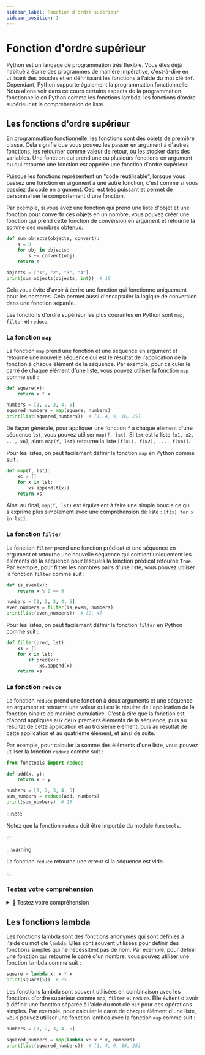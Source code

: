 ```yaml
---
sidebar_label: Fonction d'ordre supérieur
sidebar_position: 1
---
```


# Fonction d'ordre supérieur

Python est un langage de programmation très flexible. Vous êtes déjà habitué à
écrire des programmes de manière impérative, c'est-à-dire en utilisant des
boucles et en définissant les fonctions à l'aide du mot clé `def`. Cependant, Python
supporte également la programmation fonctionnelle. Nous allons voir dans ce
cours certains aspects de la programmation fonctionnelle en Python comme les
fonctions lambda, les fonctions d'ordre supérieur et la compréhension de liste.

## Les fonctions d'ordre supérieur

En programmation fonctionnelle, les fonctions sont des objets de première classe.
Cela signifie que vous pouvez les passer en argument à d'autres fonctions,
les retourner comme valeur de retour, ou les stocker dans des variables.
Une fonction qui prend une ou plusieurs fonctions en argument ou qui retourne
une fonction est appelée une fonction d'ordre supérieur.

Puisque les fonctions représentent un "code réutilisable", lorsque vous passez
une fonction en argument à une autre fonction, c'est comme si vous passiez du
code en argument. Ceci est très puissant et permet de personnaliser le
comportement d'une fonction.

Par exemple, si vous avez une fonction qui prend une liste d'objet et une fonction 
pour convertir ces objets en un nombre, vous pouvez créer une fonction qui prend
cette fonction de conversion en argument et retourne la somme des nombres obtenus.

```python
def sum_objects(objects, convert):
    s = 0
    for obj in objects:
        s += convert(obj)
    return s

objects = ["1", "2", "3", "4"]
print(sum_objects(objects, int))  # 10
```

Cela vous évite d'avoir à écrire une fonction qui fonctionne uniquement pour
les nombres. Cela permet aussi d'encapsuler la logique de conversion dans une
fonction séparée.

Les fonctions d'ordre supérieur les plus courantes en Python sont `map`, `filter`
et `reduce`.

### La fonction `map`

La fonction `map` prend une fonction et une séquence en argument et retourne une
nouvelle séquence qui est le résultat de l'application de la fonction à chaque
élément de la séquence. Par exemple, pour calculer le carré de chaque élément
d'une liste, vous pouvez utiliser la fonction `map` comme suit :

```python
def square(x):
    return x * x

numbers = [1, 2, 3, 4, 5]
squared_numbers = map(square, numbers)
print(list(squared_numbers))  # [1, 4, 9, 16, 25]
```

De façon générale, pour appliquer une fonction `f` à chaque élément d'une
séquence `lst`, vous pouvez utiliser `map(f, lst)`. Si `lst` est la liste
`[x1, x2, ..., xn]`, alors `map(f, lst)` retourne la liste `[f(x1), f(x2), ..., f(xn)]`.

Pour les listes, on peut facilement définir la fonction `map` en Python comme suit :

```python
def map(f, lst):
    xs = []
    for x in lst:
        xs.append(f(x))
    return xs
```

Ainsi au final, `map(f, lst)` est équivalent à faire une simple boucle ce qui
s'exprime plus simplement avec une compréhension de liste :  `[f(x) for x in lst]`.

### La fonction `filter`

La fonction `filter` prend une fonction prédicat et une séquence en argument et
retourne une nouvelle séquence qui contient uniquement les éléments de la
séquence pour lesquels la fonction prédicat retourne `True`. Par exemple, pour
filtrer les nombres pairs d'une liste, vous pouvez utiliser la fonction `filter`
comme suit :

```python
def is_even(x):
    return x % 2 == 0

numbers = [1, 2, 3, 4, 5]
even_numbers = filter(is_even, numbers)
print(list(even_numbers))  # [2, 4]
```

Pour les listes, on peut facilement définir la fonction `filter` en Python comme suit :

```python
def filter(pred, lst):
    xs = []
    for x in lst:
        if pred(x):
            xs.append(x)
    return xs
```

### La fonction `reduce`

La fonction `reduce` prend une fonction à deux arguments et une séquence en
argument et retourne une valeur qui est le résultat de l'application de la
fonction binaire de manière cumulative. C'est à dire que la fonction est
d'abord appliquée aux deux premiers éléments de la séquence, puis au résultat
de cette application et au troisième élément, puis au résultat de cette
application et au quatrième élément, et ainsi de suite.

Par exemple, pour calculer la somme des éléments d'une liste, vous pouvez
utiliser la fonction `reduce` comme suit :

```python
from functools import reduce

def add(x, y):
    return x + y

numbers = [1, 2, 3, 4, 5]
sum_numbers = reduce(add, numbers)
print(sum_numbers)  # 15
```

:::note

Notez que la fonction `reduce` doit être importée du module `functools`. 

:::

:::warning

La fonction `reduce` retourne une erreur si la séquence est vide.

:::

### Testez votre compréhension

<details>
<summary>🤔 Testez votre compréhension</summary>

<MultipleChoiceTabs>

<MultipleChoice>
Quelle fonction applique une opération à tous les éléments d'un itérable ?

<MultipleChoiceOption isCorrect>

`map`

</MultipleChoiceOption>

<MultipleChoiceOption>

`filter`

</MultipleChoiceOption>

<MultipleChoiceOption>

`reduce`

</MultipleChoiceOption>

<MultipleChoiceOption>

`zip`

</MultipleChoiceOption>

</MultipleChoice>

<MultipleChoice>
Quelle fonction permet de sélectionner des éléments en fonction d'une condition ?

<MultipleChoiceOption>

`map`

</MultipleChoiceOption>

<MultipleChoiceOption isCorrect>

`filter`

</MultipleChoiceOption>

<MultipleChoiceOption>

`reduce`

</MultipleChoiceOption>

<MultipleChoiceOption>

`enumerate`

</MultipleChoiceOption>

</MultipleChoice>

<MultipleChoice>
Quelle fonction permet d'appliquer cumulativement une opération à tous les éléments d'un itérable ?

<MultipleChoiceOption>

`map`

</MultipleChoiceOption>

<MultipleChoiceOption>

`filter`

</MultipleChoiceOption>

<MultipleChoiceOption isCorrect>

`reduce`

</MultipleChoiceOption>

<MultipleChoiceOption>

`sorted`

</MultipleChoiceOption>

</MultipleChoice>

<MultipleChoice>
Quel est le résultat de : `list(map(lambda x: x**2, [1, 2, 3]))` ?

<MultipleChoiceOption>

`[1, 2, 3]`

</MultipleChoiceOption>

<MultipleChoiceOption isCorrect>

`[1, 4, 9]`

</MultipleChoiceOption>

<MultipleChoiceOption>

`[1, 8, 27]`

</MultipleChoiceOption>

<MultipleChoiceOption>

`[2, 3, 4]`

</MultipleChoiceOption>

</MultipleChoice>

<MultipleChoice>
Quel est le résultat de : `list(filter(lambda x: x % 2 == 0, [1, 2, 3, 4]))` ?

<MultipleChoiceOption isCorrect>

`[2, 4]`

</MultipleChoiceOption>

<MultipleChoiceOption>

`[1, 3]`

</MultipleChoiceOption>

<MultipleChoiceOption>

`[1, 2, 3, 4]`

</MultipleChoiceOption>

<MultipleChoiceOption>

`[4]`

</MultipleChoiceOption>

</MultipleChoice>

<MultipleChoice>
Quel est le résultat de : `reduce(lambda x, y: x+y, [1, 2, 3])` ?

<MultipleChoiceOption>

`[1, 2, 3]`

</MultipleChoiceOption>

<MultipleChoiceOption>

`[1, 3, 6]`

</MultipleChoiceOption>

<MultipleChoiceOption isCorrect>

`6`

</MultipleChoiceOption>

<MultipleChoiceOption>

`[3, 5]`

</MultipleChoiceOption>

</MultipleChoice>

<MultipleChoice>
Quelle fonction doit être importée depuis le module functools pour être utilisée ?

<MultipleChoiceOption>

`map`

</MultipleChoiceOption>

<MultipleChoiceOption>

`filter`

</MultipleChoiceOption>

<MultipleChoiceOption isCorrect>

`reduce`

</MultipleChoiceOption>

<MultipleChoiceOption>

`sorted`

</MultipleChoiceOption>

</MultipleChoice>

<MultipleChoice>
Quel résultat donne : `list(map(str.upper, ['a', 'b', 'c']))` ?

<MultipleChoiceOption>

`['a', 'b', 'c']`

</MultipleChoiceOption>

<MultipleChoiceOption>

`['abc']`

</MultipleChoiceOption>

<MultipleChoiceOption isCorrect>

`['A', 'B', 'C']`

</MultipleChoiceOption>

<MultipleChoiceOption>

`['A B C']`

</MultipleChoiceOption>

</MultipleChoice>

<MultipleChoice>
Quel résultat donne : `list(filter(None, [0, '', 'Python', None]))` ?

<MultipleChoiceOption>

`[0, '', 'Python', None]`

</MultipleChoiceOption>

<MultipleChoiceOption isCorrect>

`['Python']`

</MultipleChoiceOption>

<MultipleChoiceOption>

`[0, None]`

</MultipleChoiceOption>

<MultipleChoiceOption>

`[0, 'Python']`

</MultipleChoiceOption>

</MultipleChoice>

<MultipleChoice>
Comment obtenir le produit des éléments `[1, 2, 3, 4]` avec `reduce` ?

<MultipleChoiceOption isCorrect>

`reduce(lambda x, y: x*y, [1, 2, 3, 4])`

</MultipleChoiceOption>

<MultipleChoiceOption>

`reduce(lambda x, y: x+y, [1, 2, 3, 4])`

</MultipleChoiceOption>

<MultipleChoiceOption>

`reduce(lambda x, y: x/y, [1, 2, 3, 4])`

</MultipleChoiceOption>

<MultipleChoiceOption>

`reduce(lambda x, y: x-y, [1, 2, 3, 4])`

</MultipleChoiceOption>

</MultipleChoice>

</MultipleChoiceTabs>

</details>


## Les fonctions lambda

Les fonctions lambda sont des fonctions anonymes qui sont définies à l'aide du
mot clé `lambda`. Elles sont souvent utilisées pour définir des fonctions
simples qui ne nécessitent pas de nom. Par exemple, pour définir une fonction
qui retourne le carré d'un nombre, vous pouvez utiliser une fonction lambda
comme suit :

```python
square = lambda x: x * x
print(square(5))  # 25
```

Les fonctions lambda sont souvent utilisées en combinaison avec les fonctions
d'ordre supérieur comme `map`, `filter` et `reduce`. Elle évitent d'avoir à
définir une fonction séparée à l'aide du mot clé `def` pour des opérations
simples. Par exemple, pour calculer le carré de chaque élément d'une liste, vous
pouvez utiliser une fonction lambda avec la fonction `map` comme suit :

```python
numbers = [1, 2, 3, 4, 5]

squared_numbers = map(lambda x: x * x, numbers)
print(list(squared_numbers))  # [1, 4, 9, 16, 25]
```
